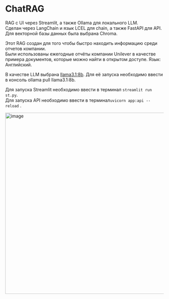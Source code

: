 # ChatRAG
RAG с UI через Streamlit, а также Ollama для локального LLM.  
Сделан через LangChain и язык LCEL для chain, а также FastAPI для API.  
Для векторной базы данных была выбрана Chroma.  

Этот RAG создан для того чтобы быстро находить информацию среди отчетов компании.  
Были использованы ежегодные отчёты компании Unilever в качестве примера документов, которые можно найти в открытом доступе. 
Язык: Английский.  

В качестве LLM выбрана [llama3.1:8b](https://ollama.com/library/llama3.1). 
Для её запуска необходимо ввести в консоль ollama pull llama3.1:8b.  

Для запуска Streamlit необходимо ввести в терминал ```streamlit run st.py```.      
Для запуска API необходимо ввести в терминал```uvicorn app:api --reload``` .   



<img width="778" height="575" alt="image" src="https://github.com/user-attachments/assets/0ad4cbd2-4e88-41dc-8c11-0efd738b8107" />
